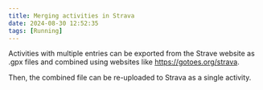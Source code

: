 ```yaml
---
title: Merging activities in Strava
date: 2024-08-30 12:52:35
tags: [Running]
---
```


Activities with multiple entries can be exported from the Strave website as .gpx files and combined using websites like <https://gotoes.org/strava>.

Then, the combined file can be re-uploaded to Strava as a single activity.
